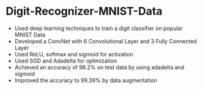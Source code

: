 # Digit-Recognizer-MNIST-Data

- Used deep learning techniques to train a digit classifier on popular MNIST Data
- Developed a ConvNet with 6 Convolutional Layer and 3 Fully Connected Layer
- Used ReLU, softmax and sigmoid for activation
- Used SGD and Adadelta for optimization
- Achieved an accuracy of 98.2% on test data by using adadelta and sigmoid
- Improved the accuracy to 99.39% by data augmentation
